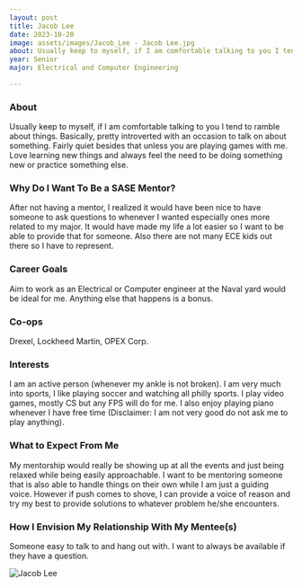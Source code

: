 ```yaml
---
layout: post
title: Jacob Lee 
date: 2023-10-20
image: assets/images/Jacob_Lee - Jacob Lee.jpg
about: Usually keep to myself, if I am comfortable talking to you I tend to ramble about things. Basically, pretty introverted with an occasion to talk on about something. Fairly quiet besides that unless you are playing games with me. Love learning new things and always feel the need to be doing something new or practice something else.
year: Senior
major: Electrical and Computer Engineering

---
```


### About

Usually keep to myself, if I am comfortable talking to you I tend to ramble about things. Basically, pretty introverted with an occasion to talk on about something. Fairly quiet besides that unless you are playing games with me. Love learning new things and always feel the need to be doing something new or practice something else.

### Why Do I Want To Be a SASE Mentor?

After not having a mentor, I realized it would have been nice to have someone to ask questions to whenever I wanted especially ones more related to my major. It would have made my life a lot easier so I want to be able to provide that for someone. Also there are not many ECE kids out there so I have to represent.

### Career Goals

Aim to work as an Electrical or Computer engineer at the Naval yard would be ideal for me. Anything else that happens is a bonus. 

### Co-ops

Drexel, Lockheed Martin, OPEX Corp.

### Interests

I am an active person (whenever my ankle is not broken). I am very much into sports, I like playing soccer and watching all philly sports. I play video games, mostly CS but any FPS will do for me. I also enjoy playing piano whenever I have free time (Disclaimer: I am not very good do not ask me to play anything).

### What to Expect From Me

My mentorship would really be showing up at all the events and just being relaxed while being easily approachable. I want to be mentoring someone that is also able to handle things on their own while I am just a guiding voice. However if push comes to shove, I can provide a voice of reason and try my best to provide solutions to whatever problem he/she encounters.

### How I Envision My Relationship With My Mentee(s) 

Someone easy to talk to and hang out with. I want to always be available if they have a question. 

<div class="text-center my-5">
    <img src="https://sase-drexel.github.io/mentorship-2023/assets/images/Jacob_Lee - Jacob Lee.jpg" alt="Jacob Lee" class="rounded post-img" />
</div>
